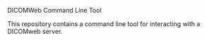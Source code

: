 DICOMWeb Command Line Tool

This repository contains a command line tool for interacting with a DICOMweb
server.
